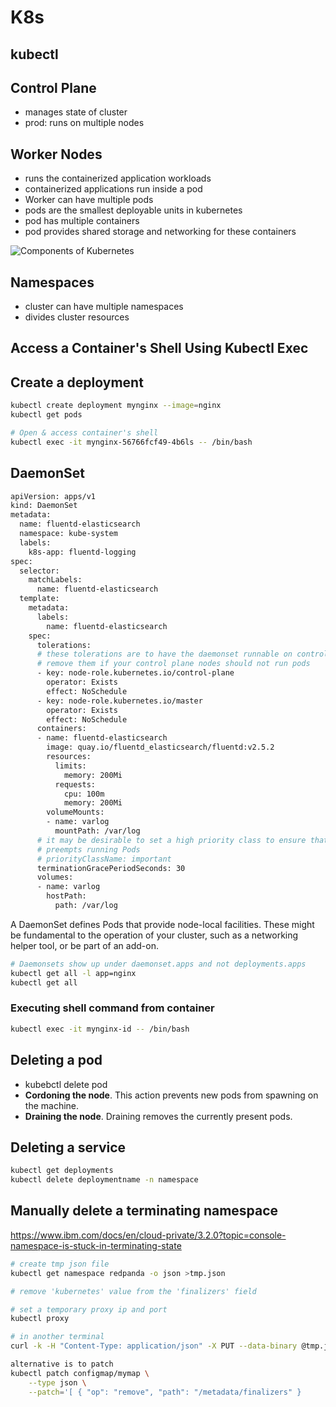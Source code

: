 # K8s 

## kubectl

##

## Control Plane
 -  manages state of cluster
 - prod: runs on multiple nodes

## Worker  Nodes
- runs the containerized application workloads
- containerized applications run inside a pod
- Worker can have multiple pods
- pods are the smallest deployable units in kubernetes
- pod has multiple containers
- pod provides shared storage and networking for these containers



![Components of Kubernetes](https://kubernetes.io/images/docs/components-of-kubernetes.svg)

## Namespaces
- cluster can have multiple namespaces
- divides cluster resources




## Access a Container's Shell Using Kubectl Exec
## Create  a deployment
```sh
kubectl create deployment mynginx --image=nginx
kubectl get pods

# Open & access container's shell
kubectl exec -it mynginx-56766fcf49-4b6ls -- /bin/bash

```


## DaemonSet

```sh
apiVersion: apps/v1
kind: DaemonSet
metadata:
  name: fluentd-elasticsearch
  namespace: kube-system
  labels:
    k8s-app: fluentd-logging
spec:
  selector:
    matchLabels:
      name: fluentd-elasticsearch
  template:
    metadata:
      labels:
        name: fluentd-elasticsearch
    spec:
      tolerations:
      # these tolerations are to have the daemonset runnable on control plane nodes
      # remove them if your control plane nodes should not run pods
      - key: node-role.kubernetes.io/control-plane
        operator: Exists
        effect: NoSchedule
      - key: node-role.kubernetes.io/master
        operator: Exists
        effect: NoSchedule
      containers:
      - name: fluentd-elasticsearch
        image: quay.io/fluentd_elasticsearch/fluentd:v2.5.2
        resources:
          limits:
            memory: 200Mi
          requests:
            cpu: 100m
            memory: 200Mi
        volumeMounts:
        - name: varlog
          mountPath: /var/log
      # it may be desirable to set a high priority class to ensure that a DaemonSet Pod
      # preempts running Pods
      # priorityClassName: important
      terminationGracePeriodSeconds: 30
      volumes:
      - name: varlog
        hostPath:
          path: /var/log

```
A DaemonSet defines Pods that provide node-local facilities. These might be fundamental to the operation of your cluster, such as a networking helper tool, or be part of an add-on.

```sh
# Daemonsets show up under daemonset.apps and not deployments.apps
kubectl get all -l app=nginx
kubectl get all
```

### Executing shell command from container
```sh
kubectl exec -it mynginx-id -- /bin/bash
```
## Deleting a pod
- kubebctl delete pod 
- **Cordoning the node**. This action prevents new pods from spawning on the machine.
- **Draining the node**. Draining removes the currently present pods.

## Deleting a service
```sh
kubectl get deployments
kubectl delete deploymentname -n namespace
```



## Manually delete a terminating namespace
https://www.ibm.com/docs/en/cloud-private/3.2.0?topic=console-namespace-is-stuck-in-terminating-state
```sh
# create tmp json file
kubectl get namespace redpanda -o json >tmp.json

# remove 'kubernetes' value from the 'finalizers' field

# set a temporary proxy ip and port
kubectl proxy

# in another terminal
curl -k -H "Content-Type: application/json" -X PUT --data-binary @tmp.json http://127.0.0.1:8001/api/v1/namespaces/redpanda/finalize
```

```sh
alternative is to patch
kubectl patch configmap/mymap \
    --type json \
    --patch='[ { "op": "remove", "path": "/metadata/finalizers" } 
```